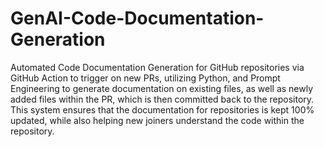 # GenAI-Code-Documentation-Generation

Automated Code Documentation Generation for GitHub repositories via GitHub Action to trigger on new PRs, utilizing Python, and Prompt Engineering to generate documentation on existing files, as well as newly added files within the PR, which is then committed back to the repository. This system ensures that the documentation for repositories is kept 100% updated,
while also helping new joiners understand the code within the repository.
